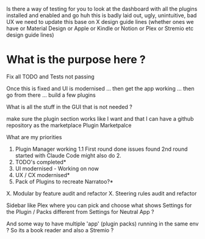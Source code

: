 Is there a way of testing for you to look at the dashboard with all the plugins installed and enabled and go huh this is badly laid out, ugly, unintuitive, bad UX we need to update this base on X design guide lines (whether ones we have or Material Design or Apple or Kindle or Notion or Plex or Stremio etc design guide lines)



# What is the purpose here ? 

Fix all TODO and Tests not passing


Once this is fixed and UI is modernised ... then get the app working ... then go from there ... build a few plugins

What is all the stuff in the GUI that is not needed ?

make sure the plugin section works like I want and that I can have a github repository as the marketplace 
Plugin Marketpalce


What are my priorities
1. Plugin Manager working
    1.1 First round done issues found 2nd round started with Claude Code might also do 2.
2. TODO's completed*
3. UI modernised - Working on now
4. UX / CX modernised*
5. Pack of Plugins to recreate Narratoo?*

X. Modular by feature audit and refactor
X. Steering rules audit and refactor


Sidebar like Plex where you can pick and choose what shows 
Settings for the Plugin / Packs different from Settings for Neutral App ?

And some way to have multiple 'app' (plugin packs) running in the same env ? 
So its a book reader and also a Stremio ? 